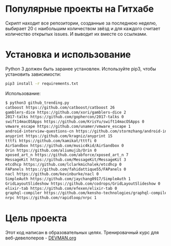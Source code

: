 # Популярные проекты на Гитхабе

Cкрипт находит все репозитории, созданные за последнюю неделю, выбирает 20 с наибольшим количеством звёзд и для каждого считает количество открытых issues. И выводит их вместе со ссылками.

# Установка и использование

Python 3 должен быть заранее установлен. Используйте pip3, чтобы установить зависимости:

```bash
pip3 install -r requirements.txt 
```

Использование:

```bash
$ python3 github_trending.py 
catboost https://github.com/catboost/catboost 26
gamblers-dice https://github.com/xori/gamblers-dice 2
2017-talks https://github.com/gophercon/2017-talks 0
swift14macOSApps https://github.com/KrisYu/swift14macOSApps 0
vmware_escape https://github.com/unamer/vmware_escape 1
android-interview-questions-cn https://github.com/stormzhang/android-interview-questions-cn 14
anyprint https://github.com/kragniz/anyprint 15
tttfi https://github.com/kamikat/tttfi 0
AirSandbox https://github.com/music4kid/AirSandbox 0
Orin https://github.com/aliumujib/Orin 0
xposed_art_n https://github.com/abforce/xposed_art_n 7
MessageKit https://github.com/MessageKit/MessageKit 3
etcdhcp https://github.com/lclarkmichalek/etcdhcp 0
FAPanels https://github.com/fahidattique55/FAPanels 0
nacl https://github.com/kevinburke/nacl 0
SimpleAuth https://github.com/jaychang0917/SimpleAuth 1
GridLayoutSlideshow https://github.com/codrops/GridLayoutSlideshow 0
elixir-tab https://github.com/efexen/elixir-tab 0
graphql-compiler https://github.com/kensho-technologies/graphql-compiler 15
nrpc https://github.com/rapidloop/nrpc 1
```

# Цель проекта

Этот код написан в образовательных целях. Тренировачный курс для веб-девелоперов - [DEVMAN.org](https://devman.org)
